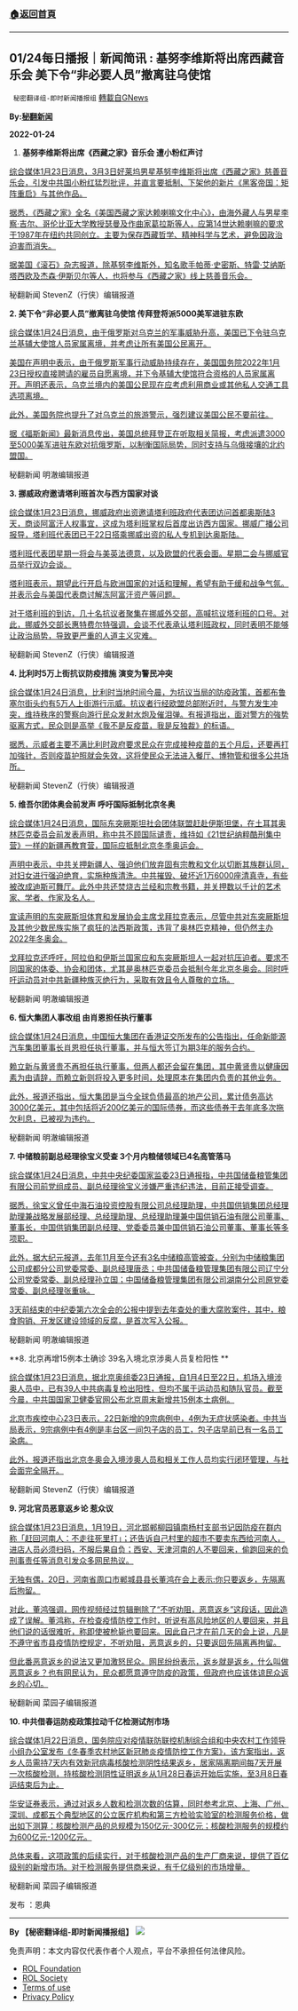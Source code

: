 ###  [:house:返回首頁](https://github.com/ourhimalayas/txt)
---


## 01/24每日播报｜新闻简讯 : 基努李维斯将出席西藏音乐会 美下令“非必要人员”撤离驻乌使馆
` 秘密翻译组-即时新闻播报组` [轉載自GNews](https://gnews.org/zh-hans/1902484/)

**By:[秘翻新闻](https://gtv.org/video/id=61ee6ab028a108147c618938)**

**2022-01-24**

1. **基努李维斯将出席《西藏之家》音乐会 遭小粉红声讨**


[综合媒体1月23日消息，3月3日好莱坞男星基努李维斯将出席《西藏之家》慈善音乐会，引发中共国小粉红猛烈批评，并直言要抵制、下架他的新片《黑客帝国：矩阵重启》与其他作品。](https://news.now.com/home/entertainment/player?newsId=464204%20https://tw.sports.yahoo.com/news/%E5%9F%BA%E5%8A%AA%E6%9D%8E%E7%B6%AD%E4%B9%9F%E8%BE%B1%E8%8F%AF-%E5%87%BA%E5%B8%AD-%E8%A5%BF%E8%97%8F%E4%B9%8B%E5%AE%B6-%E9%9F%B3%E6%A8%82%E6%9C%83%E9%81%AD%E5%B0%8F%E7%B2%89%E7%B4%85%E5%97%86-%E8%A6%81%E7%82%BA%E7%84%A1%E7%9F%A5%E4%BB%98%E5%87%BA%E4%BB%A3%E5%83%B9-203000452.html)

[据悉，《西藏之家》全名《美国西藏之家达赖喇嘛文化中心》，由海外藏人与男星李察·吉尔、哥伦比亚大学教授瑟曼及作曲家葛拉斯等人，应第14世达赖喇嘛的要求于1987年在纽约共同创立。主要为保存西藏哲学、精神科学与艺术，避免因政治迫害而消失。](https://news.now.com/home/entertainment/player?newsId=464204%20https://tw.sports.yahoo.com/news/%E5%9F%BA%E5%8A%AA%E6%9D%8E%E7%B6%AD%E4%B9%9F%E8%BE%B1%E8%8F%AF-%E5%87%BA%E5%B8%AD-%E8%A5%BF%E8%97%8F%E4%B9%8B%E5%AE%B6-%E9%9F%B3%E6%A8%82%E6%9C%83%E9%81%AD%E5%B0%8F%E7%B2%89%E7%B4%85%E5%97%86-%E8%A6%81%E7%82%BA%E7%84%A1%E7%9F%A5%E4%BB%98%E5%87%BA%E4%BB%A3%E5%83%B9-203000452.html)

[据美国《滚石》杂志报道，除基努李维斯外，知名歌手帕蒂·史密斯、特雷·艾纳斯塔西欧及杰森·伊斯贝尔等人，也将参与《西藏之家》线上慈善音乐会。](https://news.now.com/home/entertainment/player?newsId=464204%20https://tw.sports.yahoo.com/news/%E5%9F%BA%E5%8A%AA%E6%9D%8E%E7%B6%AD%E4%B9%9F%E8%BE%B1%E8%8F%AF-%E5%87%BA%E5%B8%AD-%E8%A5%BF%E8%97%8F%E4%B9%8B%E5%AE%B6-%E9%9F%B3%E6%A8%82%E6%9C%83%E9%81%AD%E5%B0%8F%E7%B2%89%E7%B4%85%E5%97%86-%E8%A6%81%E7%82%BA%E7%84%A1%E7%9F%A5%E4%BB%98%E5%87%BA%E4%BB%A3%E5%83%B9-203000452.html)

秘翻新闻 StevenZ（行侠）编辑报道

**2. 美下令“非必要人员”撤离驻乌使馆 传拜登将派5000美军进驻东欧**

[综合媒体1月24日消息，由于俄罗斯对乌克兰的军事威胁升高，美国已下令驻乌克兰基辅大使馆人员家属离境，并考虑让所有美国公民离开。](https://tw.news.yahoo.com/%E7%83%8F%E4%BF%84%E7%B7%8A%E5%BC%B5-%E7%BE%8E%E4%B8%8B%E4%BB%A4%E9%A7%90%E5%9F%BA%E8%BC%94%E5%A4%A7%E4%BD%BF%E9%A4%A8%E4%BA%BA%E5%93%A1%E5%AE%B6%E5%B1%AC%E9%9B%A2%E5%A2%83-001309277.html%20https://tw.news.yahoo.com/%E7%BE%8E%E5%9C%8B%E5%8B%99%E9%99%A2%E4%B8%8B%E4%BB%A4-%E6%92%A4%E9%9B%A2%E9%A7%90%E7%83%8F%E4%BD%BF%E9%A4%A8%E4%BA%BA%E5%93%A1-%E5%AE%B6%E5%B1%AC-003500244.html%20https://tw.news.yahoo.com/%E5%BF%AB%E8%A8%8A-%E8%80%83%E6%85%AE%E5%87%BA%E5%85%B5%E5%B0%8D%E6%8A%97%E4%BF%84%E7%BE%85%E6%96%AF-%E5%82%B3%E6%8B%9C%E7%99%BB%E5%B0%87-%E6%B4%BE5000%E7%BE%8E%E8%BB%8D%E9%80%B2%E9%A7%90%E6%9D%B1%E6%AD%90-011647595.html)

[美国在声明中表示，由于俄罗斯军事行动威胁持续存在，美国国务院2022年1月23日授权直接聘请的雇员自愿离境，并下令基辅大使馆符合资格的人员家属离开。声明还表示，乌克兰境内的美国公民现在应考虑利用商业或其他私人交通工具选项离境。](https://tw.news.yahoo.com/%E7%83%8F%E4%BF%84%E7%B7%8A%E5%BC%B5-%E7%BE%8E%E4%B8%8B%E4%BB%A4%E9%A7%90%E5%9F%BA%E8%BC%94%E5%A4%A7%E4%BD%BF%E9%A4%A8%E4%BA%BA%E5%93%A1%E5%AE%B6%E5%B1%AC%E9%9B%A2%E5%A2%83-001309277.html%20https://tw.news.yahoo.com/%E7%BE%8E%E5%9C%8B%E5%8B%99%E9%99%A2%E4%B8%8B%E4%BB%A4-%E6%92%A4%E9%9B%A2%E9%A7%90%E7%83%8F%E4%BD%BF%E9%A4%A8%E4%BA%BA%E5%93%A1-%E5%AE%B6%E5%B1%AC-003500244.html%20https://tw.news.yahoo.com/%E5%BF%AB%E8%A8%8A-%E8%80%83%E6%85%AE%E5%87%BA%E5%85%B5%E5%B0%8D%E6%8A%97%E4%BF%84%E7%BE%85%E6%96%AF-%E5%82%B3%E6%8B%9C%E7%99%BB%E5%B0%87-%E6%B4%BE5000%E7%BE%8E%E8%BB%8D%E9%80%B2%E9%A7%90%E6%9D%B1%E6%AD%90-011647595.html)

[此外，美国务院也提升了对乌克兰的旅游警示，强烈建议美国公民不要前往。](https://tw.news.yahoo.com/%E7%83%8F%E4%BF%84%E7%B7%8A%E5%BC%B5-%E7%BE%8E%E4%B8%8B%E4%BB%A4%E9%A7%90%E5%9F%BA%E8%BC%94%E5%A4%A7%E4%BD%BF%E9%A4%A8%E4%BA%BA%E5%93%A1%E5%AE%B6%E5%B1%AC%E9%9B%A2%E5%A2%83-001309277.html%20https://tw.news.yahoo.com/%E7%BE%8E%E5%9C%8B%E5%8B%99%E9%99%A2%E4%B8%8B%E4%BB%A4-%E6%92%A4%E9%9B%A2%E9%A7%90%E7%83%8F%E4%BD%BF%E9%A4%A8%E4%BA%BA%E5%93%A1-%E5%AE%B6%E5%B1%AC-003500244.html%20https://tw.news.yahoo.com/%E5%BF%AB%E8%A8%8A-%E8%80%83%E6%85%AE%E5%87%BA%E5%85%B5%E5%B0%8D%E6%8A%97%E4%BF%84%E7%BE%85%E6%96%AF-%E5%82%B3%E6%8B%9C%E7%99%BB%E5%B0%87-%E6%B4%BE5000%E7%BE%8E%E8%BB%8D%E9%80%B2%E9%A7%90%E6%9D%B1%E6%AD%90-011647595.html)

[据《福斯新闻》最新消息传出，美国总统拜登正在听取相关简报，考虑派遣3000至5000美军进驻东欧对抗俄罗斯，以制衡国际局势，同时支持与乌俄接壤的北约盟国。](https://tw.news.yahoo.com/%E7%83%8F%E4%BF%84%E7%B7%8A%E5%BC%B5-%E7%BE%8E%E4%B8%8B%E4%BB%A4%E9%A7%90%E5%9F%BA%E8%BC%94%E5%A4%A7%E4%BD%BF%E9%A4%A8%E4%BA%BA%E5%93%A1%E5%AE%B6%E5%B1%AC%E9%9B%A2%E5%A2%83-001309277.html%20https://tw.news.yahoo.com/%E7%BE%8E%E5%9C%8B%E5%8B%99%E9%99%A2%E4%B8%8B%E4%BB%A4-%E6%92%A4%E9%9B%A2%E9%A7%90%E7%83%8F%E4%BD%BF%E9%A4%A8%E4%BA%BA%E5%93%A1-%E5%AE%B6%E5%B1%AC-003500244.html%20https://tw.news.yahoo.com/%E5%BF%AB%E8%A8%8A-%E8%80%83%E6%85%AE%E5%87%BA%E5%85%B5%E5%B0%8D%E6%8A%97%E4%BF%84%E7%BE%85%E6%96%AF-%E5%82%B3%E6%8B%9C%E7%99%BB%E5%B0%87-%E6%B4%BE5000%E7%BE%8E%E8%BB%8D%E9%80%B2%E9%A7%90%E6%9D%B1%E6%AD%90-011647595.html)

秘翻新闻 明澈编辑报道

**3. 挪威政府邀请塔利班首次与西方国家对谈**

[综合媒体1月23日消息，挪威政府出资邀请塔利班政府代表团访问首都奥斯陆3天，商谈阿富汗人权事宜，这成为塔利班掌权后首度出访西方国家。挪威广播公司报导，塔利班代表团已于22日搭乘挪威出资的私人专机到达奥斯陆。](https://news.rthk.hk/rthk/ch/component/k2/1630235-20220124.htm%20https://tw.news.yahoo.com/%E6%8C%AA%E5%A8%81%E6%94%BF%E5%BA%9C%E9%82%80%E8%AB%8B-%E5%A1%94%E5%88%A9%E7%8F%AD%E6%8E%8C%E6%AC%8A%E5%BE%8C%E9%A6%96%E6%AC%A1%E8%88%87%E8%A5%BF%E6%96%B9%E5%9C%8B%E5%AE%B6%E5%B0%8D%E8%AB%87-151529415.html)

[塔利班代表团星期一将会与美英法德意，以及欧盟的代表会面。星期二会与挪威官员举行双边会谈。](https://news.rthk.hk/rthk/ch/component/k2/1630235-20220124.htm%20https://tw.news.yahoo.com/%E6%8C%AA%E5%A8%81%E6%94%BF%E5%BA%9C%E9%82%80%E8%AB%8B-%E5%A1%94%E5%88%A9%E7%8F%AD%E6%8E%8C%E6%AC%8A%E5%BE%8C%E9%A6%96%E6%AC%A1%E8%88%87%E8%A5%BF%E6%96%B9%E5%9C%8B%E5%AE%B6%E5%B0%8D%E8%AB%87-151529415.html)

[塔利班表示，期望此行开启与欧洲国家的对话和理解，希望有助于缓和战争气氛。并表示会与美国代表商讨解冻阿富汗资产等问题。](https://news.rthk.hk/rthk/ch/component/k2/1630235-20220124.htm%20https://tw.news.yahoo.com/%E6%8C%AA%E5%A8%81%E6%94%BF%E5%BA%9C%E9%82%80%E8%AB%8B-%E5%A1%94%E5%88%A9%E7%8F%AD%E6%8E%8C%E6%AC%8A%E5%BE%8C%E9%A6%96%E6%AC%A1%E8%88%87%E8%A5%BF%E6%96%B9%E5%9C%8B%E5%AE%B6%E5%B0%8D%E8%AB%87-151529415.html)

[对于塔利班的到访，几十名抗议者聚集在挪威外交部，高喊抗议塔利班的口号。对此，挪威外交部长惠特费尔特强调，会谈不代表承认塔利班政权，同时表明不能够让政治局势，导致更严重的人道主义灾难。](https://news.rthk.hk/rthk/ch/component/k2/1630235-20220124.htm%20https://tw.news.yahoo.com/%E6%8C%AA%E5%A8%81%E6%94%BF%E5%BA%9C%E9%82%80%E8%AB%8B-%E5%A1%94%E5%88%A9%E7%8F%AD%E6%8E%8C%E6%AC%8A%E5%BE%8C%E9%A6%96%E6%AC%A1%E8%88%87%E8%A5%BF%E6%96%B9%E5%9C%8B%E5%AE%B6%E5%B0%8D%E8%AB%87-151529415.html)

秘翻新闻 StevenZ（行侠）编辑报道

**4. 比利时5万上街抗议防疫措施 演变为警民冲突**

[综合媒体1月24日消息，比利时当地时间今晨，为抗议当局的防疫政策，首都布鲁塞尔街头约有5万人上街游行示威。抗议者行经欧盟总部附近时，与警方发生冲突，维持秩序的警察向游行民众发射水炮及催泪弹。有报道指出，面对警方的強势驱离方式，民众则是高举《我不是反疫苗，我是反独裁》的标语。](https://news.rthk.hk/rthk/ch/component/k2/1630231-20220124.htm%20https://tw.news.yahoo.com/%E6%AF%94%E5%88%A9%E6%99%82%E6%B0%91%E7%9C%BE%E5%8F%8D%E9%98%B2%E7%96%AB%E7%AE%A1%E5%88%B6-5%E8%90%AC%E4%BA%BA%E6%8A%97%E7%88%AD%E8%88%87%E8%AD%A6%E6%96%B9%E6%A7%93%E4%B8%8A-215600822.html%20https://mega.nz/file/rmhWQbYR#7651w2rmnLkfSSztOwDUHivl_aGpLE0qNV55CvP_vwA)

[据悉，示威者主要不满比利时政府要求民众在完成接种疫苗的五个月后，还要再打加強针，否则疫苗护照就会失效，这将使民众无法进入餐厅、博物管和很多公共场所。](https://news.rthk.hk/rthk/ch/component/k2/1630231-20220124.htm%20https://tw.news.yahoo.com/%E6%AF%94%E5%88%A9%E6%99%82%E6%B0%91%E7%9C%BE%E5%8F%8D%E9%98%B2%E7%96%AB%E7%AE%A1%E5%88%B6-5%E8%90%AC%E4%BA%BA%E6%8A%97%E7%88%AD%E8%88%87%E8%AD%A6%E6%96%B9%E6%A7%93%E4%B8%8A-215600822.html%20https://mega.nz/file/rmhWQbYR#7651w2rmnLkfSSztOwDUHivl_aGpLE0qNV55CvP_vwA)

秘翻新闻 StevenZ（行俠）编辑报道

**5. 维吾尔团体奥会前发声 呼吁国际抵制北京冬奥**

[综合媒体1月24日消息，国际东突厥斯坦社会团体联盟赶赴伊斯坦堡，在土耳其奥林匹克委员会前发表声明，称中共不顾国际谴责，维持如《21世纪纳粹酷刑集中营》一样的新疆再教育营，国际应抵制北京冬季奥运会。](https://tw.news.yahoo.com/%E7%B6%AD%E5%90%BE%E7%88%BE%E5%9C%98%E9%AB%94%E5%9C%9F%E8%80%B3%E5%85%B6%E5%A5%A7%E6%9C%83%E5%89%8D%E7%99%BC%E8%81%B2-%E7%B1%B2%E5%9C%8B%E9%9A%9B%E6%8A%B5%E5%88%B6%E5%8C%97%E4%BA%AC%E5%86%AC%E5%A5%A7-154436011.html%20https://www.nownews.com/news/5696737)

[声明中表示，中共关押新疆人、强迫他们放弃固有宗教和文化以切断其族群认同，对妇女进行强迫绝育，实施种族清洗。中共摧毁、破坏近1万6000座清真寺，有些被改成迪斯可舞厅。此外中共还焚烧古兰经和宗教书籍，并关押数以千计的艺术家、学者、作家及名人。](https://tw.news.yahoo.com/%E7%B6%AD%E5%90%BE%E7%88%BE%E5%9C%98%E9%AB%94%E5%9C%9F%E8%80%B3%E5%85%B6%E5%A5%A7%E6%9C%83%E5%89%8D%E7%99%BC%E8%81%B2-%E7%B1%B2%E5%9C%8B%E9%9A%9B%E6%8A%B5%E5%88%B6%E5%8C%97%E4%BA%AC%E5%86%AC%E5%A5%A7-154436011.html%20https://www.nownews.com/news/5696737)

[宣读声明的东突厥斯坦体育和发展协会主席戈拜拉克表示，尽管中共对东突厥斯坦及其他少数民族实施了疯狂的法西斯政策，违背了奥林匹克精神，但仍然主办2022年冬奥会。](https://tw.news.yahoo.com/%E7%B6%AD%E5%90%BE%E7%88%BE%E5%9C%98%E9%AB%94%E5%9C%9F%E8%80%B3%E5%85%B6%E5%A5%A7%E6%9C%83%E5%89%8D%E7%99%BC%E8%81%B2-%E7%B1%B2%E5%9C%8B%E9%9A%9B%E6%8A%B5%E5%88%B6%E5%8C%97%E4%BA%AC%E5%86%AC%E5%A5%A7-154436011.html%20https://www.nownews.com/news/5696737)

[戈拜拉克还呼吁，阿拉伯和伊斯兰国家应和东突厥斯坦人一起对抗压迫者。要求不同国家的体委、协会和团体，尤其是奥林匹克委员会抵制今年北京冬奥会。同时呼吁运动员对中共新疆种族灭绝行为，采取有效且令人尊敬的立场。](https://tw.news.yahoo.com/%E7%B6%AD%E5%90%BE%E7%88%BE%E5%9C%98%E9%AB%94%E5%9C%9F%E8%80%B3%E5%85%B6%E5%A5%A7%E6%9C%83%E5%89%8D%E7%99%BC%E8%81%B2-%E7%B1%B2%E5%9C%8B%E9%9A%9B%E6%8A%B5%E5%88%B6%E5%8C%97%E4%BA%AC%E5%86%AC%E5%A5%A7-154436011.html%20https://www.nownews.com/news/5696737)

秘翻新闻 明澈编辑报道

**6. 恒大集团人事改组 由肖恩担任执行董事**

[综合媒体1月24日消息，中国恒大集团在香港证交所发布的公告指出，任命新能源汽车集团董事长肖恩担任执行董事，并与恒大签订为期3年的服务合约。](https://ec.ltn.com.tw/article/breakingnews/3810810%20https://wantrich.chinatimes.com/news/20220124900286-420201)

[赖立新与黄贤贵不再担任执行董事，但两人都还会留在集团，其中黄贤贵以健康因素为由请辞，而赖立新则将投入更多时间，处理原本在集团内负责的其他业务。](https://ec.ltn.com.tw/article/breakingnews/3810810%20https://wantrich.chinatimes.com/news/20220124900286-420201)

[此外，报道还指出，恒大集团是当今全球负债最高的地产公司，累计债务高达3000亿美元，其中包括将近200亿美元的国际债券，而这些债券于去年底多次拖欠利息，已被视为违约。](https://ec.ltn.com.tw/article/breakingnews/3810810%20https://wantrich.chinatimes.com/news/20220124900286-420201)

秘翻新闻 明澈编辑报道

**7. 中储粮前副总经理徐宝义受查 3个月内粮储领域已4名高管落马**

[综合媒体1月24日消息，中共中央纪委国家监委23日通报指，中共国储备粮管集团有限公司前党组成员、副总经理徐宝义涉嫌严重违纪违法，目前正接受调查。](https://hd.stheadline.com/news/daily/chi/968242/%E6%97%A5%E5%A0%B1-%E4%B8%AD%E5%9C%8B-%E4%B8%AD%E5%84%B2%E7%B3%A7%E5%89%AF%E7%B8%BD%E7%B6%93%E7%90%86%E6%B6%89%E9%81%95%E7%B4%80%E9%81%95%E6%B3%95%E5%8F%97%E6%9F%A5-%E5%BE%90%E5%AF%B6%E7%BE%A9-%E8%90%BD%E9%A6%AC-%E4%BB%8A%E5%B9%B4%E6%89%93-%E7%AC%AC%E4%BA%94%E8%99%8E%20https://www.hk01.com/%E5%8D%B3%E6%99%82%E4%B8%AD%E5%9C%8B/727632/3%E5%80%8B%E6%9C%88%E5%85%A73%E5%90%8D%E9%AB%98%E5%B1%A4%E8%90%BD%E9%A6%AC-%E4%B8%AD%E5%84%B2%E7%B3%A7%E5%89%8D%E5%89%AF%E7%B8%BD%E7%B6%93%E7%90%86%E5%BE%90%E5%AF%B6%E7%BE%A9%E5%8F%97%E6%9F%A5%20https://www.epochtimes.com/b5/22/1/23/n13524001.htm)

[据悉，徐宝义曾任中海石油投资控股有限公司总经理助理，中共国供销集团总经理助理兼战略发展部经理、总经理助理、总经理助理兼中国供销石油有限公司董事、董事长，中国供销集团副总经理、党委委员兼中国供销石油公司董事、董事长等多项职。](https://hd.stheadline.com/news/daily/chi/968242/%E6%97%A5%E5%A0%B1-%E4%B8%AD%E5%9C%8B-%E4%B8%AD%E5%84%B2%E7%B3%A7%E5%89%AF%E7%B8%BD%E7%B6%93%E7%90%86%E6%B6%89%E9%81%95%E7%B4%80%E9%81%95%E6%B3%95%E5%8F%97%E6%9F%A5-%E5%BE%90%E5%AF%B6%E7%BE%A9-%E8%90%BD%E9%A6%AC-%E4%BB%8A%E5%B9%B4%E6%89%93-%E7%AC%AC%E4%BA%94%E8%99%8E%20https://www.hk01.com/%E5%8D%B3%E6%99%82%E4%B8%AD%E5%9C%8B/727632/3%E5%80%8B%E6%9C%88%E5%85%A73%E5%90%8D%E9%AB%98%E5%B1%A4%E8%90%BD%E9%A6%AC-%E4%B8%AD%E5%84%B2%E7%B3%A7%E5%89%8D%E5%89%AF%E7%B8%BD%E7%B6%93%E7%90%86%E5%BE%90%E5%AF%B6%E7%BE%A9%E5%8F%97%E6%9F%A5%20https://www.epochtimes.com/b5/22/1/23/n13524001.htm)

[此外，据大纪元报道，去年11月至今还有3名中储粮高管被查，分别为中储粮集团公司成都分公司党委常委、副总经理唐丞；中共国储备粮管理集团有限公司辽宁分公司党委常委、副总经理孙立国；中国储备粮管理集团有限公司湖南分公司原党委常委、副总经理张重咏。](https://hd.stheadline.com/news/daily/chi/968242/%E6%97%A5%E5%A0%B1-%E4%B8%AD%E5%9C%8B-%E4%B8%AD%E5%84%B2%E7%B3%A7%E5%89%AF%E7%B8%BD%E7%B6%93%E7%90%86%E6%B6%89%E9%81%95%E7%B4%80%E9%81%95%E6%B3%95%E5%8F%97%E6%9F%A5-%E5%BE%90%E5%AF%B6%E7%BE%A9-%E8%90%BD%E9%A6%AC-%E4%BB%8A%E5%B9%B4%E6%89%93-%E7%AC%AC%E4%BA%94%E8%99%8E%20https://www.hk01.com/%E5%8D%B3%E6%99%82%E4%B8%AD%E5%9C%8B/727632/3%E5%80%8B%E6%9C%88%E5%85%A73%E5%90%8D%E9%AB%98%E5%B1%A4%E8%90%BD%E9%A6%AC-%E4%B8%AD%E5%84%B2%E7%B3%A7%E5%89%8D%E5%89%AF%E7%B8%BD%E7%B6%93%E7%90%86%E5%BE%90%E5%AF%B6%E7%BE%A9%E5%8F%97%E6%9F%A5%20https://www.epochtimes.com/b5/22/1/23/n13524001.htm)

[3天前结束的中纪委第六次全会的公报中提到去年查处的重大腐败案件，其中，粮食购销、开发区建设领域的反腐，是首次写入公报。](https://hd.stheadline.com/news/daily/chi/968242/%E6%97%A5%E5%A0%B1-%E4%B8%AD%E5%9C%8B-%E4%B8%AD%E5%84%B2%E7%B3%A7%E5%89%AF%E7%B8%BD%E7%B6%93%E7%90%86%E6%B6%89%E9%81%95%E7%B4%80%E9%81%95%E6%B3%95%E5%8F%97%E6%9F%A5-%E5%BE%90%E5%AF%B6%E7%BE%A9-%E8%90%BD%E9%A6%AC-%E4%BB%8A%E5%B9%B4%E6%89%93-%E7%AC%AC%E4%BA%94%E8%99%8E%20https://www.hk01.com/%E5%8D%B3%E6%99%82%E4%B8%AD%E5%9C%8B/727632/3%E5%80%8B%E6%9C%88%E5%85%A73%E5%90%8D%E9%AB%98%E5%B1%A4%E8%90%BD%E9%A6%AC-%E4%B8%AD%E5%84%B2%E7%B3%A7%E5%89%8D%E5%89%AF%E7%B8%BD%E7%B6%93%E7%90%86%E5%BE%90%E5%AF%B6%E7%BE%A9%E5%8F%97%E6%9F%A5%20https://www.epochtimes.com/b5/22/1/23/n13524001.htm)

秘翻新闻 明澈编辑报道

**8. 北京再增15例本土确诊 39名入境北京涉奥人员复检阳性 **

[综合媒体1月23日消息，据北京奥组委23日通报，自1月4日至22日，机场入境涉奥人员中，已有39人中共病毒复检出阳性，但均不属于运动员和随队官员。截至今晨，中共国国家卫健委官网公布北京周末新增共15例本土病例。](https://news.now.com/home/international/player?newsId=464202&amp;home=1%20https://www.cna.com.tw/news/acn/202201230213.aspx%20https://tw.news.yahoo.com/%E5%86%AC%E5%A5%A7%E8%85%B3%E6%AD%A5%E8%BF%91-%E5%8C%97%E4%BA%AC%E5%86%8D%E5%A2%9E6%E4%BE%8B%E6%9C%AC%E5%9C%9F%E7%A2%BA%E8%A8%BA-025121989.html)

[北京巿疾控中心23日表示，22日新增的9宗病例中，4例为无症状感染者。中共当局表示，9宗病例中有4例是丰台区一间包子店的员工，包子店早前已有一名员工染病。](https://news.now.com/home/international/player?newsId=464202&amp;home=1%20https://www.cna.com.tw/news/acn/202201230213.aspx%20https://tw.news.yahoo.com/%E5%86%AC%E5%A5%A7%E8%85%B3%E6%AD%A5%E8%BF%91-%E5%8C%97%E4%BA%AC%E5%86%8D%E5%A2%9E6%E4%BE%8B%E6%9C%AC%E5%9C%9F%E7%A2%BA%E8%A8%BA-025121989.html)

[此外，报道还指出北京冬奥会入境涉奥人员和相关工作人员均实行闭环管理，与社会面完全隔开。](https://news.now.com/home/international/player?newsId=464202&amp;home=1%20https://www.cna.com.tw/news/acn/202201230213.aspx%20https://tw.news.yahoo.com/%E5%86%AC%E5%A5%A7%E8%85%B3%E6%AD%A5%E8%BF%91-%E5%8C%97%E4%BA%AC%E5%86%8D%E5%A2%9E6%E4%BE%8B%E6%9C%AC%E5%9C%9F%E7%A2%BA%E8%A8%BA-025121989.html)

秘翻新闻 StevenZ（行侠）编辑报道

**9. 河北官员恶意返乡论 惹众议**

[综合媒体1月23日消息，1月19日，河北邯郸柳园镇南杨村支部书记因防疫在群内称「赶回河南人：不走往死里打」；还告诉自己村里的超市不要卖东西给河南人，进店人员必须扫码，不服后果自负；西安、天津河南的人不要回来，偷跑回来的负刑事责任等消息引发众多网民热议。](https://cdn.discordapp.com/attachments/895315867368312852/934805729574002718/WeChat_20220123203630.mp4%20https://cdn.discordapp.com/attachments/895315867368312852/934805745252302868/20220123203608.jpg%20https://www.hk01.com/%E5%8D%B3%E6%99%82%E4%B8%AD%E5%9C%8B/727552/%E6%B2%B3%E5%8D%97%E7%B8%A3%E9%95%B7-%E6%83%A1%E6%84%8F%E8%BF%94%E9%84%89%E8%AB%96-%E6%83%B9%E8%AD%B0-%E4%BA%BA%E6%B0%91%E6%97%A5%E5%A0%B1%E6%89%B9%E5%A4%AA%E5%82%B7%E4%BA%BA-%E9%81%8A%E5%AD%90%E6%87%89%E8%A2%AB%E5%96%84%E5%BE%85%20https://www.epochtimes.com/b5/22/1/23/n13523592.htm)

[无独有偶，20日，河南省周口市郸城县县长董鸿在会上表示:你只要返乡，先隔离后拘留。](https://cdn.discordapp.com/attachments/895315867368312852/934805729574002718/WeChat_20220123203630.mp4%20https://cdn.discordapp.com/attachments/895315867368312852/934805745252302868/20220123203608.jpg%20https://www.hk01.com/%E5%8D%B3%E6%99%82%E4%B8%AD%E5%9C%8B/727552/%E6%B2%B3%E5%8D%97%E7%B8%A3%E9%95%B7-%E6%83%A1%E6%84%8F%E8%BF%94%E9%84%89%E8%AB%96-%E6%83%B9%E8%AD%B0-%E4%BA%BA%E6%B0%91%E6%97%A5%E5%A0%B1%E6%89%B9%E5%A4%AA%E5%82%B7%E4%BA%BA-%E9%81%8A%E5%AD%90%E6%87%89%E8%A2%AB%E5%96%84%E5%BE%85%20https://www.epochtimes.com/b5/22/1/23/n13523592.htm)

[对此，董鸿强调，网传视频经过剪辑删除了“不听劝阻，恶意返乡”这段话，因此造成了误解。董鸿称，在检查疫情防控工作时，听说有高风险地区的人要回来，并且他们说的话很难听，称即使被枪毙也要回来。因此自己才在前几天的会上说，凡是不遵守省市县疫情防控规定，不听劝阻，恶意返乡的，只要返回先隔离再拘留。](https://cdn.discordapp.com/attachments/895315867368312852/934805729574002718/WeChat_20220123203630.mp4%20https://cdn.discordapp.com/attachments/895315867368312852/934805745252302868/20220123203608.jpg%20https://www.hk01.com/%E5%8D%B3%E6%99%82%E4%B8%AD%E5%9C%8B/727552/%E6%B2%B3%E5%8D%97%E7%B8%A3%E9%95%B7-%E6%83%A1%E6%84%8F%E8%BF%94%E9%84%89%E8%AB%96-%E6%83%B9%E8%AD%B0-%E4%BA%BA%E6%B0%91%E6%97%A5%E5%A0%B1%E6%89%B9%E5%A4%AA%E5%82%B7%E4%BA%BA-%E9%81%8A%E5%AD%90%E6%87%89%E8%A2%AB%E5%96%84%E5%BE%85%20https://www.epochtimes.com/b5/22/1/23/n13523592.htm)

[但此番恶意返乡的说法又更加激怒民众。网民纷纷表示，返乡就是返乡，什么叫做恶意返乡？也有网民认为，民众都愿意遵守防疫的政策，但政府也应该体谅民众返乡的心切。](https://cdn.discordapp.com/attachments/895315867368312852/934805729574002718/WeChat_20220123203630.mp4%20https://cdn.discordapp.com/attachments/895315867368312852/934805745252302868/20220123203608.jpg%20https://www.hk01.com/%E5%8D%B3%E6%99%82%E4%B8%AD%E5%9C%8B/727552/%E6%B2%B3%E5%8D%97%E7%B8%A3%E9%95%B7-%E6%83%A1%E6%84%8F%E8%BF%94%E9%84%89%E8%AB%96-%E6%83%B9%E8%AD%B0-%E4%BA%BA%E6%B0%91%E6%97%A5%E5%A0%B1%E6%89%B9%E5%A4%AA%E5%82%B7%E4%BA%BA-%E9%81%8A%E5%AD%90%E6%87%89%E8%A2%AB%E5%96%84%E5%BE%85%20https://www.epochtimes.com/b5/22/1/23/n13523592.htm)

秘翻新闻 菜园子编辑报道

**10. 中共借春运防疫政策拉动千亿检测试剂市场**

[综合媒体1月22日消息，国务院应对疫情联防联控机制综合组和中央农村工作领导小组办公室发布《冬春季农村地区新冠肺炎疫情防控工作方案》，该方案指出，返乡人员需持7天内有效新冠病毒核酸检测阴性结果返乡，居家隔离期间每7天开展一次核酸检测，持核酸检测阴性证明返乡从1月28日春运开始后实施，至3月8日春运结束后为止。](https://finance.sina.com.cn/tech/2021-01-22/doc-ikftssan9414686.shtml%20https://www.yicai.com/news/100924029.html)

[华安证券表示，通过对返乡人数和检测次数的估算，同时参考北京、上海、广州、深圳、成都五个典型地区的公立医疗机构和第三方检验实验室的检测服务价格，做出如下测算：核酸检测产品的总规模为150亿元-300亿元；核酸检测服务的规模约为600亿元-1200亿元。](https://finance.sina.com.cn/tech/2021-01-22/doc-ikftssan9414686.shtml%20https://www.yicai.com/news/100924029.html)

[总体来看，这项政策的后续实行，对于核酸检测产品的生产厂商来说，提供了百亿级别的新增市场。对于检测服务提供商来说，有千亿级别的市场增量。](https://finance.sina.com.cn/tech/2021-01-22/doc-ikftssan9414686.shtml%20https://www.yicai.com/news/100924029.html)

秘翻新闻 菜园子编辑报道

发布 ：恩典

* * *

**By 【秘密翻译组-即时新闻播报组】**
![](https://assets.gnews.org/wp-content/uploads/2022/01/截圖-2021-12-28-00.48.35.png)
 

免责声明：本文内容仅代表作者个人观点，平台不承担任何法律风险。

- [ROL Foundation](https://rolfoundation.org/)
- [ROL Society](https://rolsociety.org/)
- [Terms of use](https://gnews.org/terms-of-use-3/)
- [Privacy Policy](https://gnews.org/privacy-policy/)
